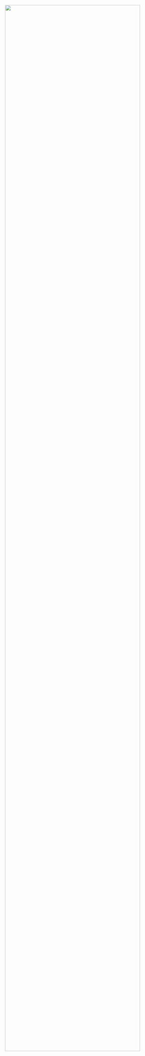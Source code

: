 <a href="https://github.com/ashutosh00710/github-readme-activity-graph">
    <img src="https://github-readme-activity-graph.vercel.app/graph?username=yunyoung0531&theme=react-dark&bg_color=20232a&hide_border=true&line=58A6FF&area=true&color=58A6FF" width=94%/>
</a>
